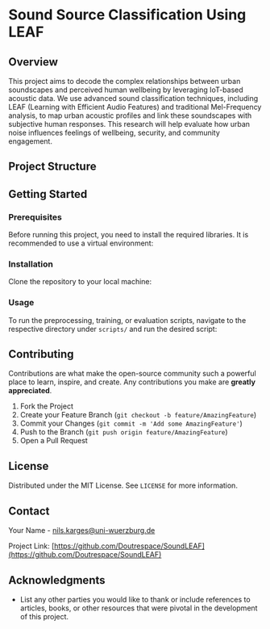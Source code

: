 # Sound Source Classification Using LEAF
## Overview
This project aims to decode the complex relationships between urban soundscapes and perceived human wellbeing by leveraging IoT-based acoustic data. We use advanced sound classification techniques, including LEAF (Learning with Efficient Audio Features) and traditional Mel-Frequency analysis, to map urban acoustic profiles and link these soundscapes with subjective human responses. This research will help evaluate how urban noise influences feelings of wellbeing, security, and community engagement.

## Project Structure


## Getting Started

### Prerequisites
Before running this project, you need to install the required libraries. It is recommended to use a virtual environment:



### Installation
Clone the repository to your local machine:



### Usage
To run the preprocessing, training, or evaluation scripts, navigate to the respective directory under `scripts/` and run the desired script:



## Contributing
Contributions are what make the open-source community such a powerful place to learn, inspire, and create. Any contributions you make are **greatly appreciated**.

1. Fork the Project
2. Create your Feature Branch (`git checkout -b feature/AmazingFeature`)
3. Commit your Changes (`git commit -m 'Add some AmazingFeature'`)
4. Push to the Branch (`git push origin feature/AmazingFeature`)
5. Open a Pull Request

## License
Distributed under the MIT License. See `LICENSE` for more information.

## Contact
Your Name - nils.karges@uni-wuerzburg.de

Project Link: [https://github.com/Doutrespace/SoundLEAF](https://github.com/Doutrespace/SoundLEAF)

## Acknowledgments
* List any other parties you would like to thank or include references to articles, books, or other resources that were pivotal in the development of this project.
